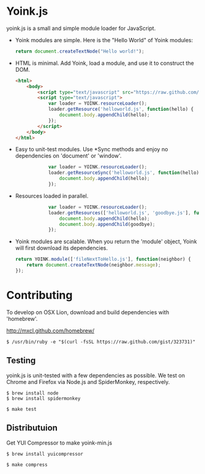 
Yoink.js
========

yoink.js is a small and simple module loader for JavaScript.

* Yoink modules are simple.  Here is the "Hello World" of Yoink modules:

  ~~~javascript
  return document.createTextNode("Hello world!");
  ~~~

* HTML is minimal.  Add Yoink, load a module, and use it to construct the DOM.

  ~~~html
  <html>
      <body>
          <script type="text/javascript" src="https://raw.github.com/garious/yoink/master/yoink-min.js"></script>
          <script type="text/javascript">
              var loader = YOINK.resourceLoader();
              loader.getResource('helloworld.js', function(hello) {
                  document.body.appendChild(hello);
              });
          </script>
      </body>
  </html>
  ~~~


* Easy to unit-test modules.  Use *Sync methods and enjoy no dependencies on 'document' or 'window'.

  ~~~javascript
              var loader = YOINK.resourceLoader();
              loader.getResourceSync('helloworld.js', function(hello) {
                  document.body.appendChild(hello);
              });
  ~~~


* Resources loaded in parallel.

  ~~~javascript
              var loader = YOINK.resourceLoader();
              loader.getResources(['helloworld.js', 'goodbye.js'], function(hello, goodbye) {
                  document.body.appendChild(hello);
                  document.body.appendChild(goodbye);
              });
  ~~~

* Yoink modules are scalable.  When you return the 'module' object, Yoink will first
  download its dependencies.

  ~~~javascript
  return YOINK.module(['fileNextToHello.js'], function(neighbor) {
      return document.createTextNode(neighbor.message);
  });
  ~~~





Contributing
============

To develop on OSX Lion, download and build dependencies with 'homebrew'.

http://mxcl.github.com/homebrew/

    $ /usr/bin/ruby -e "$(curl -fsSL https://raw.github.com/gist/323731)"


Testing
-------

yoink.js is unit-tested with a few dependencies as possible.  We test on
Chrome and Firefox via Node.js and SpiderMonkey, respectively.

    $ brew install node
    $ brew install spidermonkey

    $ make test


Distributuion
-------------

Get YUI Compressor to make yoink-min.js

    $ brew install yuicompressor

    $ make compress


